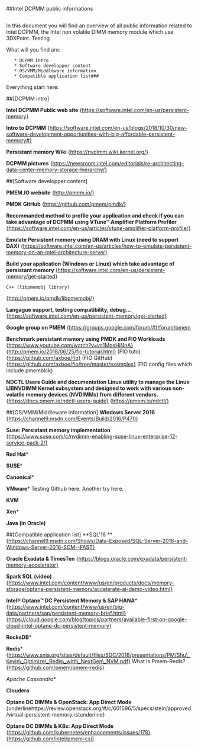 ##Intel DCPMM public informations 
##
In this document you will find an overview of all public information related to Intel DCPMM, the Intel non volatile DIMM memory module which use 3DXPoint.
Testing

What will you find are:

       * DCPMM intro
       * Software developper content
       * OS/VMM/Middleware information
       * Compatible application list###
Everything start here:

##[DCPMM intro]

**Intel DCPMM Public web site**
{https://software.intel.com/en-us/persistent-memory}

**Intro to DCPMM**
{https://software.intel.com/en-us/blogs/2018/10/30/new-software-development-opportunities-with-big-affordable-persistent-memory#}

**Persistant memory Wiki**
{https://nvdimm.wiki.kernel.org/}

**DCPMM pictures**
{https://newsroom.intel.com/editorials/re-architecting-data-center-memory-storage-hierarchy/}

##[Software developper content]

**PMEM.IO website**
{http://pmem.io/}

**PMDK GitHub**
{https://github.com/pmem/pmdk/}

**Recommanded method to profile your application and check if you can take advantage of DCPMM using VTune™ Amplifier Platform Profiler**
{https://software.intel.com/en-us/articles/vtune-amplifier-platform-profiler}

**Emulate Persistent memory using DRAM with Linux (need to support DAX)**
{https://software.intel.com/en-us/articles/how-to-emulate-persistent-memory-on-an-intel-architecture-server} 

**Build your application (Windows or Linux) which take advantage of persistant memory**
{https://software.intel.com/en-us/persistent-memory/get-started}

    C++ (libpmemobj library)
{http://pmem.io/pmdk/libpmemobj/}

**Langague support, testing compatibility, debug...**
{https://software.intel.com/en-us/persistent-memory/get-started}

**Google group on PMEM**
{https://groups.google.com/forum/#}!forum/pmem

**Benchmark persistant memory using PMDK and FIO Workloads**
{https://www.youtube.com/watch?v=vs1MpsHiNnA}
{http://pmem.io/2018/06/25/fio-tutorial.html} (FIO tuto)
{https://github.com/axboe/fio} (FIO GitHub)
{https://github.com/axboe/fio/tree/master/examples} (FIO config files which include pmemblck)


**NDCTL Users Guide and documentation**
**Linux utility to manage the Linux LIBNVDIMM Kernel subsystem and designed to work with various non-volatile memory devices (NVDIMMs) from different vendors.**
{https://docs.pmem.io/ndctl-users-guide}
{https://pmem.io/ndctl/}

##[OS/VMM/Middleware information]
**Windows Server 2016**
{https://channel9.msdn.com/Events/Build/2016/P470}

**Suse: Persistant memory implementation**
{https://www.suse.com/c/nvdimm-enabling-suse-linux-enterprise-12-service-pack-2/}

**Red Hat***

**SUSE***

**Canonical***

**VMware***
Testing Github here.
Another try here.

**KVM**

**Xen***

**Java (in Oracle)**


##[Compatible application list]
**SQL'16 **
{https://channel9.msdn.com/Shows/Data-Exposed/SQL-Server-2016-and-Windows-Server-2016-SCM--FAST}

**Oracle Exadata \& TimesTen**
{https://blogs.oracle.com/exadata/persistent-memory-accelerator} 

**Spark SQL (video)**
{https://www.intel.com/content/www/us/en/products/docs/memory-storage/optane-persistent-memory/accelerate-ai-demo-video.html}

**Intel® Optane™ DC Persistent Memory \& SAP HANA***
{https://www.intel.com/content/www/us/en/big-data/partners/sap/persistent-memory-brief.html}
{https://cloud.google.com/blog/topics/partners/available-first-on-google-cloud-intel-optane-dc-persistent-memory}

**RocksDB***

**Redis***
{https://www.snia.org/sites/default/files/SDC/2018/presentations/PM/Shu\_Kevin\_Optimize\_Redis\_with\_NextGen\_NVM.pdf}
What is Pmem-Redis?
{https://github.com/pmem/pmem-redis}

**Apache* Cassandra**


**Cloudera**


**Optane DC DIMMs \& OpenStack: App Direct Mode**
{underlinehttps://review.openstack.org/#/c/601596/5/specs/stein/approved/virtual-persistent-memory.rstunderline}


**Optane DC DIMMs \& K8s: App Direct Mode**
{https://github.com/kubernetes/enhancements/issues/178}
{https://github.com/intel/pmem-csi}
